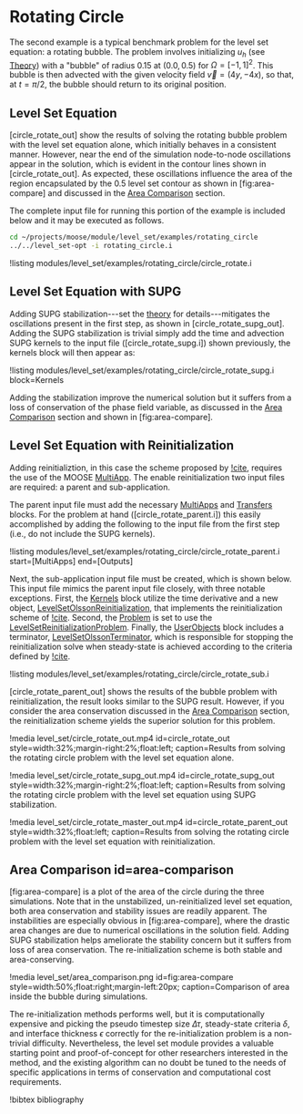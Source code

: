 # Rotating Circle

The second example is a typical benchmark problem for the level set equation: a rotating bubble. The
problem involves initializing $u_h$ (see [Theory](/level_set/theory.md)) with a "bubble" of radius 0.15 at
$(0.0, 0.5)$ for $\Omega = [-1,1]^2$.  This bubble is then advected with the given velocity field
$\vec{v}=(4y,-4x)$, so that, at $t=\pi/2$, the bubble should return to its original position.


## Level Set Equation

[circle_rotate_out] show the results of solving the rotating bubble problem with the level set
equation alone, which initially behaves in a consistent manner. However, near the end of the
simulation node-to-node oscillations appear in the solution, which is evident in the contour lines
shown in [circle_rotate_out].  As expected, these oscillations influence the area of the region
encapsulated by the 0.5 level set contour as shown in [fig:area-compare] and discussed in the
[Area Comparison](#area-comparison) section.

The complete input file for running this portion of the example is included below and it may be
executed as follows.

```bash
cd ~/projects/moose/module/level_set/examples/rotating_circle
../../level_set-opt -i rotating_circle.i
```

!listing modules/level_set/examples/rotating_circle/circle_rotate.i

## Level Set Equation with SUPG

Adding SUPG stabilization---set the [theory](/level_set/theory.md) for details---mitigates the oscillations
present in the first step, as shown in [circle_rotate_supg_out]. Adding the SUPG stabilization is
trivial simply add the time and advection SUPG kernels to the input file ([circle_rotate_supg.i])
shown previously, the kernels block will then appear as:

!listing modules/level_set/examples/rotating_circle/circle_rotate_supg.i block=Kernels

Adding the stabilization improve the numerical solution but it suffers from a loss of conservation of
the phase field variable, as discussed in the [Area Comparison](#area-comparison) section and shown
in [fig:area-compare].

## Level Set Equation with Reinitialization

Adding reinitializtion, in this case the scheme proposed by [!cite](olsson2007conservative), requires
the use of the MOOSE [MultiApp](/MultiApps/index.md). The enable reinitialization two input files are
required: a parent and sub-application.

The parent input file must add the necessary [MultiApps](/MultiApps/index.md) and
[Transfers](/Transfers/index.md) blocks. For the problem at hand ([circle_rotate_parent.i]) this
easily accomplished by adding the following to the input file from the first step (i.e., do not
include the SUPG kernels).

!listing modules/level_set/examples/rotating_circle/circle_rotate_parent.i
         start=[MultiApps]
         end=[Outputs]

Next, the sub-application input file must be created, which is shown below. This input file mimics
the parent input file closely, with three notable exceptions. First, the
[Kernels](syntax/Kernels/index.md) block utilize the time derivative and a new object,
[LevelSetOlssonReinitialization](/LevelSetOlssonReinitialization.md), that implements the
reinitialization scheme of [!cite](olsson2007conservative). Second, the [Problem](/Problem/index.md) is
set to use the [LevelSetReinitializationProblem](/LevelSetReinitializationProblem.md). Finally, the
[UserObjects](/UserObjects/index.md) block includes a terminator,
[LevelSetOlssonTerminator](/LevelSetOlssonTerminator.md), which is responsible for stopping the
reinitialization solve when steady-state is achieved according to the criteria defined by
[!cite](olsson2007conservative).

!listing modules/level_set/examples/rotating_circle/circle_rotate_sub.i

[circle_rotate_parent_out] shows the results of the bubble problem with reinitialization, the result
looks similar to the SUPG result. However, if you consider the area conservation discussed in the
[Area Comparison](#area-comparison) section, the reinitialization scheme yields the superior solution
for this problem.

!media level_set/circle_rotate_out.mp4
       id=circle_rotate_out
       style=width:32%;margin-right:2%;float:left;
       caption=Results from solving the rotating circle problem with the level set equation alone.

!media level_set/circle_rotate_supg_out.mp4
       id=circle_rotate_supg_out
       style=width:32%;margin-right:2%;float:left;
       caption=Results from solving the rotating circle problem with the level set equation using
               SUPG stabilization.

!media level_set/circle_rotate_master_out.mp4
       id=circle_rotate_parent_out
       style=width:32%;float:left;
       caption=Results from solving the rotating circle problem with the level set equation with
               reinitialization.

## Area Comparison id=area-comparison

[fig:area-compare] is a plot of the area of the circle during the three simulations. Note that in the
unstabilized, un-reinitialized level set equation, both area conservation and stability issues are
readily apparent. The instabilities are especially obvious in [fig:area-compare], where the drastic
area changes are due to numerical oscillations in the solution field. Adding SUPG stabilization helps
ameliorate the stability concern but it suffers from loss of area conservation. The re-initialization
scheme is both stable and area-conserving.

!media level_set/area_comparison.png
       id=fig:area-compare
       style=width:50%;float:right;margin-left:20px;
       caption=Comparison of area inside the bubble during simulations.

The re-initialization methods performs well, but it is computationally expensive and picking the
pseudo timestep size $\Delta \tau$, steady-state criteria $\delta$, and interface thickness
$\epsilon$ correctly for the re-initialization problem is a non-trivial difficulty. Nevertheless, the
level set module provides a valuable starting point and proof-of-concept for other researchers
interested in the method, and the existing algorithm can no doubt be tuned to the needs of specific
applications in terms of conservation and computational cost requirements.



!bibtex bibliography
